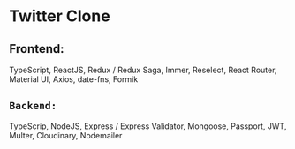 # Twitter Clone

## Frontend: 

TypeScript, ReactJS, Redux / Redux Saga, Immer, Reselect, React Router, Material UI, Axios, date-fns, Formik

## `Backend:`
 TypeScrip, NodeJS, Express / Express Validator, Mongoose, Passport, JWT, Multer, Cloudinary, Nodemailer